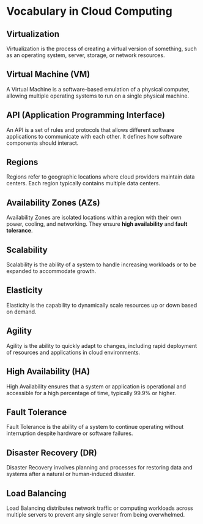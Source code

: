 # Vocabulary in Cloud Computing

## Virtualization
Virtualization is the process of creating a virtual version of something, such as an operating system, server, storage, or network resources.

## Virtual Machine (VM)
A Virtual Machine is a software-based emulation of a physical computer, allowing multiple operating systems to run on a single physical machine.

## API (Application Programming Interface)
An API is a set of rules and protocols that allows different software applications to communicate with each other. It defines how software components should interact.

## Regions
Regions refer to geographic locations where cloud providers maintain data centers. Each region typically contains multiple data centers.

## Availability Zones (AZs)
Availability Zones are isolated locations within a region with their own power, cooling, and networking. They ensure **high availability** and **fault tolerance**.

## Scalability
Scalability is the ability of a system to handle increasing workloads or to be expanded to accommodate growth.

## Elasticity
Elasticity is the capability to dynamically scale resources up or down based on demand.

## Agility
Agility is the ability to quickly adapt to changes, including rapid deployment of resources and applications in cloud environments.

## High Availability (HA)
High Availability ensures that a system or application is operational and accessible for a high percentage of time, typically 99.9% or higher.

## Fault Tolerance
Fault Tolerance is the ability of a system to continue operating without interruption despite hardware or software failures.

## Disaster Recovery (DR)
Disaster Recovery involves planning and processes for restoring data and systems after a natural or human-induced disaster.

## Load Balancing
Load Balancing distributes network traffic or computing workloads across multiple servers to prevent any single server from being overwhelmed.

